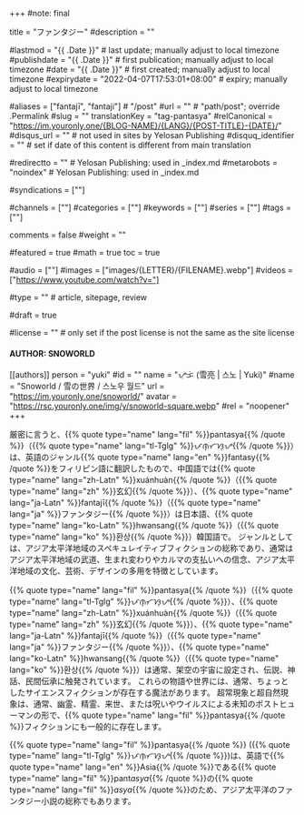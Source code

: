 +++
#note: final

title = "ファンタジー"
#description = ""

#lastmod = "{{ .Date }}"                 # last update; manually adjust to local timezone
#publishdate = "{{ .Date }}"             # first publication; manually adjust to local timezone
#date = "{{ .Date }}"                    # first created; manually adjust to local timezone
#expirydate = "2022-04-07T17:53:01+08:00"              # expiry; manually adjust to local timezone

#aliases = ["fantajī", "fantaji"]                                        # "/post"
#url = ""                                              # "path/post"; override .Permalink
#slug = ""
translationKey = "tag-pantasya"
#relCanonical = "https://im.youronly.one/{BLOG-NAME}/{LANG}/{POST-TITLE}-{DATE}/"
#disqus_url = ""                                       # not used in sites by Yelosan Publishing
#disquq_identifier = ""                                # set if date of this content is different from main translation

#redirectto = ""                                       # Yelosan Publishing: used in _index.md
#metarobots = "noindex"                                # Yelosan Publishing: used in _index.md

#syndications = [""]

#channels = [""]
#categories = [""]
#keywords = [""]
#series = [""]
#tags = [""]

comments = false
#weight = ""

#featured = true
#math = true
toc = true

#audio = [""]
#images = ["images/{LETTER}/{FILENAME}.webp"]
#videos = ["https://www.youtube.com/watch?v="]

#type = ""                                             # article, sitepage, review

#draft = true

#license = ""                                          # only set if the post license is not the same as the site license

#### AUTHOR: SNOWORLD ####
[[authors]]
  person = "yuki"
  #id = ""
  name = "ᜌᜓᜃᜒ (雪亮 | 스노 | Yuki)"
  #name = "Snoworld / 雪の世界 / 스노우 월드"
  url = "https://im.youronly.one/snoworld/"
  avatar = "https://rsc.youronly.one/img/y/snoworld-square.webp"
  #rel = "noopener"
+++

厳密に言うと、{{% quote type="name" lang="fil" %}}pantasya{{% /quote %}}（{{% quote type="name" lang="tl-Tglg" %}}ᜉᜈ᜔ᜆᜐ᜔ᜌ{{% /quote %}}）は、英語のジャンル{{% quote type="name" lang="en" %}}fantasy{{% /quote %}}をフィリピン語に翻訳したもので、中国語では{{% quote type="name" lang="zh-Latn" %}}xuánhuàn{{% /quote %}}（{{% quote type="name" lang="zh" %}}玄幻{{% /quote %}}）、{{% quote type="name" lang="ja-Latn" %}}fantajī{{% /quote %}}（{{% quote type="name" lang="ja" %}}ファンタジー{{% /quote %}}）は日本語、{{% quote type="name" lang="ko-Latn" %}}hwansang{{% /quote %}}（{{% quote type="name" lang="ko" %}}환상{{% /quote %}}）韓国語で。 ジャンルとしては、アジア太平洋地域のスペキュレイティブフィクションの総称であり、通常はアジア太平洋地域の武道、生まれ変わりやカルマの支払いへの信念、アジア太平洋地域の文化、芸術、デザインの多用を特徴としています。

{{% quote type="name" lang="fil" %}}pantasya{{% /quote %}}（{{% quote type="name" lang="tl-Tglg" %}}ᜉᜈ᜔ᜆᜐ᜔ᜌ{{% /quote %}}）、{{% quote type="name" lang="zh-Latn" %}}xuánhuàn{{% /quote %}}（{{% quote type="name" lang="zh" %}}玄幻{{% /quote %}}）、{{% quote type="name" lang="ja-Latn" %}}fantajī{{% /quote %}}（{{% quote type="name" lang="ja" %}}ファンタジー{{% /quote %}}）、{{% quote type="name" lang="ko-Latn" %}}hwansang{{% /quote %}}（{{% quote type="name" lang="ko" %}}환상{{% /quote %}}）は通常、架空の宇宙に設定され、伝説、神話、民間伝承に触発されています。 これらの物語や世界には、通常、ちょっとしたサイエンスフィクションが存在する魔法があります。 超常現象と超自然現象は、通常、幽霊、精霊、来世、または呪いやウイルスによる未知のポストヒューマンの形で、{{% quote type="name" lang="fil" %}}pantasya{{% /quote %}}フィクションにも一般的に存在します。

{{% quote type="name" lang="fil" %}}pantasya{{% /quote %}} ({{% quote type="name" lang="tl-Tglg" %}}ᜉᜈ᜔ᜆᜐ᜔ᜌ{{% /quote %}})は、英語で{{% quote type="name" lang="en" %}}Asia{{% /quote %}}である{{% quote type="name" lang="fil" %}}pant*asya*{{% /quote %}}の{{% quote type="name" lang="fil" %}}*asya*{{% /quote %}}のため、アジア太平洋のファンタジー小説の総称でもあります。
